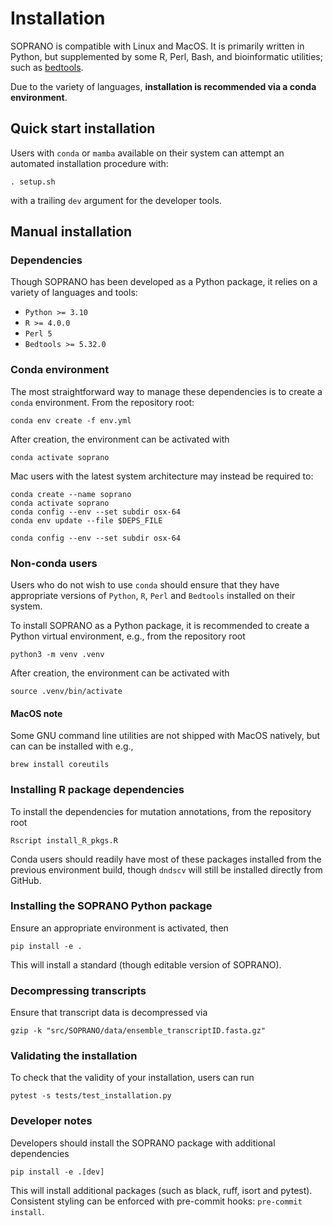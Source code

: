 # Installation

SOPRANO is compatible with Linux and MacOS. It is primarily written in Python,
but supplemented by some R, Perl, Bash, and bioinformatic utilities; such as
[bedtools](https://bedtools.readthedocs.io/en/latest/).

Due to the variety of languages, **installation is recommended via a
conda environment**.

## Quick start installation

Users with `conda` or `mamba` available on their system can attempt an
automated installation procedure with:

```shell
. setup.sh 
```

with a trailing `dev` argument for the developer tools.

## Manual installation

### Dependencies

Though SOPRANO has been developed as a Python package, it relies on a variety
of languages and tools:

- `Python >= 3.10`
- `R >= 4.0.0`
- `Perl 5`
- `Bedtools >= 5.32.0`

### Conda environment

The most straightforward way to manage these dependencies is to create a
`conda` environment. From the repository root:

```shell
conda env create -f env.yml
```

After creation, the environment can be activated with

```shell
conda activate soprano
```

[//]: # (#### MacOS note)

Mac users with the latest system architecture may instead be required to:

```shell
conda create --name soprano
conda activate soprano
conda config --env --set subdir osx-64
conda env update --file $DEPS_FILE
```

```shell
conda config --env --set subdir osx-64
```

### Non-conda users

Users who do not wish to use `conda` should ensure that they have appropriate
versions of `Python`, `R`, `Perl` and `Bedtools` installed on their system.

To install SOPRANO as a Python package, it is recommended to create a Python
virtual environment, e.g., from the repository root

```shell
python3 -m venv .venv
```

After creation, the environment can be activated with

```shell
source .venv/bin/activate
```

#### MacOS note

Some GNU command line utilities are not shipped with MacOS natively, but can
can be installed with e.g.,

```shell
brew install coreutils
```

### Installing R package dependencies

To install the dependencies for mutation annotations, from the repository
root

```shell
Rscript install_R_pkgs.R
```

Conda users should readily have most of these packages installed from the
previous environment build, though `dndscv` will still be installed directly
from GitHub.

### Installing the SOPRANO Python package

Ensure an appropriate environment is activated, then

```shell
pip install -e .
```

This will install a standard (though editable version of SOPRANO).

### Decompressing transcripts

Ensure that transcript data is decompressed via

```shell
gzip -k "src/SOPRANO/data/ensemble_transcriptID.fasta.gz"
```

### Validating the installation

To check that the validity of your installation, users can run

```shell
pytest -s tests/test_installation.py
```

### Developer notes

Developers should install the SOPRANO package with additional dependencies

```shell
pip install -e .[dev]
```

This will install additional packages (such as black, ruff, isort and pytest).
Consistent styling can be enforced with pre-commit hooks: `pre-commit install`.
